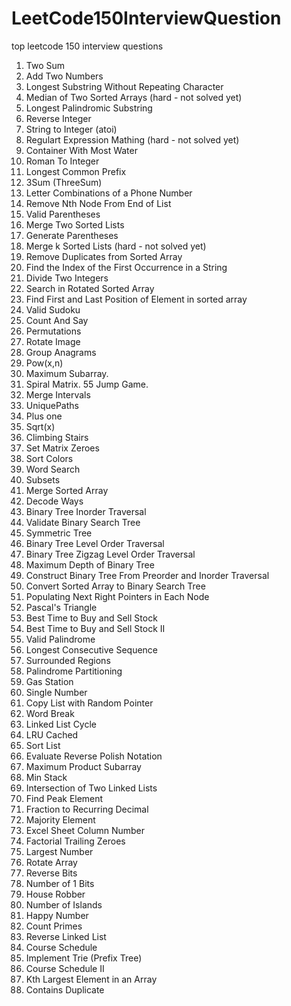 # LeetCode150InterviewQuestion
top leetcode 150 interview questions
1. Two Sum
2. Add Two Numbers
3. Longest Substring Without Repeating Character
4. Median of Two Sorted Arrays (hard - not solved yet)
5. Longest Palindromic Substring
7. Reverse Integer
8. String to Integer (atoi)
10. Regulart Expression Mathing (hard - not solved yet)
11. Container With Most Water
13. Roman To Integer
14. Longest Common Prefix
15. 3Sum (ThreeSum)
17. Letter Combinations of a Phone Number
19. Remove Nth Node From End of List
20. Valid Parentheses
21. Merge Two Sorted Lists
22. Generate Parentheses
23. Merge k Sorted Lists (hard - not solved yet)
26. Remove Duplicates from Sorted Array
28. Find the Index of the First Occurrence in a String
29. Divide Two Integers
30. Search in Rotated Sorted Array
34. Find First and Last Position of Element in sorted array
36. Valid Sudoku
38. Count And Say
39. Permutations
48. Rotate Image
49. Group Anagrams
50. Pow(x,n)
51. Maximum Subarray.
54. Spiral Matrix.
55 Jump Game.
56. Merge Intervals
62. UniquePaths
66. Plus one
69. Sqrt(x)
70. Climbing Stairs
73. Set Matrix Zeroes
75. Sort Colors
79. Word Search
80. Subsets
81. Merge Sorted Array
82. Decode Ways
83. Binary Tree Inorder Traversal
84. Validate Binary Search Tree
85. Symmetric Tree
86. Binary Tree Level Order Traversal
87. Binary Tree Zigzag Level Order Traversal
88. Maximum Depth of Binary Tree
89. Construct Binary Tree From Preorder and Inorder Traversal
90. Convert Sorted Array to Binary Search Tree
91. Populating Next Right Pointers in Each Node
92. Pascal's Triangle
93. Best Time to Buy and Sell Stock
94. Best Time to Buy and Sell Stock II
95. Valid Palindrome
96. Longest Consecutive Sequence
97. Surrounded Regions
98. Palindrome Partitioning
99. Gas Station
100. Single Number
101. Copy List with Random Pointer
102. Word Break
103. Linked List Cycle
104. LRU Cached
105. Sort List
106. Evaluate Reverse Polish Notation
107. Maximum Product Subarray
108. Min Stack
109. Intersection of Two Linked Lists
110. Find Peak Element
111. Fraction to Recurring Decimal
112. Majority Element
113. Excel Sheet Column Number
114. Factorial Trailing Zeroes
115. Largest Number
116. Rotate Array
117. Reverse Bits
118. Number of 1 Bits
119. House Robber
120. Number of Islands
121. Happy Number
122. Count Primes
123. Reverse Linked List
124. Course Schedule
125. Implement Trie (Prefix Tree)
126. Course Schedule II
127. Kth Largest Element in an Array
128. Contains Duplicate
